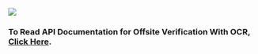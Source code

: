 [![](https://raw.githubusercontent.com/shuftipro/RESTful-API-v1.2/master/assets/banner.jpg)](https://www.shuftipro.com/)


### To Read API Documentation for Offsite Verification With OCR, [Click Here](https://shuftipro.com/api/docs/offsite_with_ocr/).
